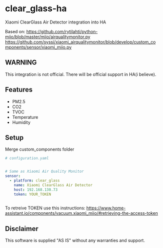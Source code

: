 # clear_glass-ha
Xiaomi ClearGlass Air Detector integration into HA

Based on:
https://github.com/rytilahti/python-miio/blob/master/miio/airqualitymonitor.py
https://github.com/syssi/xiaomi_airqualitymonitor/blob/develop/custom_components/sensor/xiaomi_miio.py

## WARNING
This integration is not official. There will be official support in HA(i believe).

## Features
- PM2.5
- CO2
- TVOC
- Temperature
- Humidity

## Setup

Merge custom_components folder

```yaml
# configuration.yaml


# Same as Xiaomi Air Quality Monitor
sensor:
  - platform: clear_glass
    name: Xiaomi ClearGlass Air Detector
    host: 192.168.130.73
    token: YOUR_TOKEN
    
```

To retreive TOKEN use this instructions: 
https://www.home-assistant.io/components/vacuum.xiaomi_miio/#retrieving-the-access-token

## Disclaimer
This software is supplied "AS IS" without any warranties and support.

